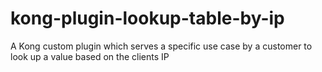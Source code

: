 # kong-plugin-lookup-table-by-ip
A Kong custom plugin which serves a specific use case by a customer to look up a value based on the clients IP
